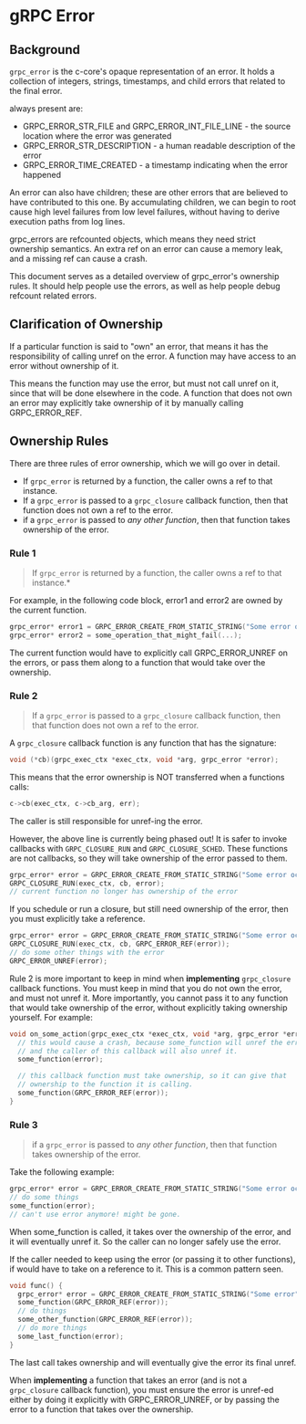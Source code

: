 # gRPC Error

## Background

`grpc_error` is the c-core's opaque representation of an error. It holds a
collection of integers, strings, timestamps, and child errors that related to
the final error.

always present are:

*   GRPC_ERROR_STR_FILE and GRPC_ERROR_INT_FILE_LINE - the source location where
    the error was generated
*   GRPC_ERROR_STR_DESCRIPTION - a human readable description of the error
*   GRPC_ERROR_TIME_CREATED - a timestamp indicating when the error happened

An error can also have children; these are other errors that are believed to
have contributed to this one. By accumulating children, we can begin to root
cause high level failures from low level failures, without having to derive
execution paths from log lines.

grpc_errors are refcounted objects, which means they need strict ownership
semantics. An extra ref on an error can cause a memory leak, and a missing ref
can cause a crash.

This document serves as a detailed overview of grpc_error's ownership rules. It
should help people use the errors, as well as help people debug refcount related
errors.

## Clarification of Ownership

If a particular function is said to "own" an error, that means it has the
responsibility of calling unref on the error. A function may have access to an
error without ownership of it.

This means the function may use the error, but must not call unref on it, since
that will be done elsewhere in the code. A function that does not own an error
may explicitly take ownership of it by manually calling GRPC_ERROR_REF.

## Ownership Rules

There are three rules of error ownership, which we will go over in detail.

*   If `grpc_error` is returned by a function, the caller owns a ref to that
    instance.
*   If a `grpc_error` is passed to a `grpc_closure` callback function, then that
    function does not own a ref to the error.
*   if a `grpc_error` is passed to *any other function*, then that function
    takes ownership of the error.

### Rule 1

> If `grpc_error` is returned by a function, the caller owns a ref to that
> instance.*

For example, in the following code block, error1 and error2 are owned by the
current function.

```C
grpc_error* error1 = GRPC_ERROR_CREATE_FROM_STATIC_STRING("Some error occurred");
grpc_error* error2 = some_operation_that_might_fail(...);
```

The current function would have to explicitly call GRPC_ERROR_UNREF on the
errors, or pass them along to a function that would take over the ownership.

### Rule 2

> If a `grpc_error` is passed to a `grpc_closure` callback function, then that
> function does not own a ref to the error.

A `grpc_closure` callback function is any function that has the signature:

```C
void (*cb)(grpc_exec_ctx *exec_ctx, void *arg, grpc_error *error);
```

This means that the error ownership is NOT transferred when a functions calls:

```C
c->cb(exec_ctx, c->cb_arg, err);
```

The caller is still responsible for unref-ing the error.

However, the above line is currently being phased out! It is safer to invoke
callbacks with `GRPC_CLOSURE_RUN` and `GRPC_CLOSURE_SCHED`. These functions are
not callbacks, so they will take ownership of the error passed to them.

```C
grpc_error* error = GRPC_ERROR_CREATE_FROM_STATIC_STRING("Some error occurred");
GRPC_CLOSURE_RUN(exec_ctx, cb, error);
// current function no longer has ownership of the error
```

If you schedule or run a closure, but still need ownership of the error, then
you must explicitly take a reference.

```C
grpc_error* error = GRPC_ERROR_CREATE_FROM_STATIC_STRING("Some error occurred");
GRPC_CLOSURE_RUN(exec_ctx, cb, GRPC_ERROR_REF(error));
// do some other things with the error
GRPC_ERROR_UNREF(error);
```

Rule 2 is more important to keep in mind when **implementing** `grpc_closure`
callback functions. You must keep in mind that you do not own the error, and
must not unref it. More importantly, you cannot pass it to any function that
would take ownership of the error, without explicitly taking ownership yourself.
For example:

```C
void on_some_action(grpc_exec_ctx *exec_ctx, void *arg, grpc_error *error) {
  // this would cause a crash, because some_function will unref the error,
  // and the caller of this callback will also unref it.
  some_function(error);

  // this callback function must take ownership, so it can give that
  // ownership to the function it is calling.
  some_function(GRPC_ERROR_REF(error));
}
```

### Rule 3

> if a `grpc_error` is passed to *any other function*, then that function takes
> ownership of the error.

Take the following example:

```C
grpc_error* error = GRPC_ERROR_CREATE_FROM_STATIC_STRING("Some error occurred");
// do some things
some_function(error);
// can't use error anymore! might be gone.
```

When some_function is called, it takes over the ownership of the error, and it
will eventually unref it. So the caller can no longer safely use the error.

If the caller needed to keep using the error (or passing it to other functions),
if would have to take on a reference to it. This is a common pattern seen.

```C
void func() {
  grpc_error* error = GRPC_ERROR_CREATE_FROM_STATIC_STRING("Some error");
  some_function(GRPC_ERROR_REF(error));
  // do things
  some_other_function(GRPC_ERROR_REF(error));
  // do more things
  some_last_function(error);
}
```

The last call takes ownership and will eventually give the error its final
unref.

When **implementing** a function that takes an error (and is not a
`grpc_closure` callback function), you must ensure the error is unref-ed either
by doing it explicitly with GRPC_ERROR_UNREF, or by passing the error to a
function that takes over the ownership.
